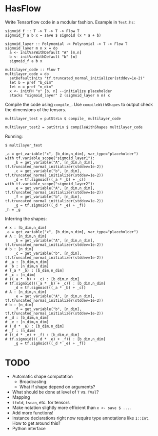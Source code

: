 # HasFlow

Write Tensorflow code in a modular fashion. Example in `Test.hs`:

```
sigmoid_f :: T -> T -> T -> Flow T
sigmoid_f a b x = save $ sigmoid (x * a + b)

sigmoid_layer :: Polynomial -> Polynomial -> T -> Flow T
sigmoid_layer m n x = do
  a <- initVarWithDefault "A" [m,n]
  b <- initVarWithDefault "b" [n]
  sigmoid_f a b x

multilayer_code :: Flow T
multilayer_code = do
  setDefaultInits "tf.truncated_normal_initializer(stddev=1e-2)"
  let b = pref "b_dim"
  let n = pref "n_dim"
  x <- initPH "x" [b, n] --initialize placeholder
  stacks "sigmoid_layer" 2 (sigmoid_layer n n) x
```

Compile the code using `compile_`. Use `compileWithShapes` to output check the dimensions of the tensors.

```
multilayer_test = putStrLn $ compile_ multilayer_code

multilayer_test2 = putStrLn $ compileWithShapes multilayer_code 
```

Running: 

```
$ multilayer_test

_a = get_variable("x", [b_dim,n_dim], var_type="placeholder")
with tf.variable_scope("sigmoid_layer1"):
    _b = get_variable("A", [n_dim,n_dim], tf.truncated_normal_initializer(stddev=1e-2))
    _c = get_variable("b", [n_dim], tf.truncated_normal_initializer(stddev=1e-2))
    _d = tf.sigmoid(((_a * _b) + _c))
with tf.variable_scope("sigmoid_layer2"):
    _e = get_variable("A", [n_dim,n_dim], tf.truncated_normal_initializer(stddev=1e-2))
    _f = get_variable("b", [n_dim], tf.truncated_normal_initializer(stddev=1e-2))
    _g = tf.sigmoid(((_d * _e) + _f))
_h = _g
```

Inferring the shapes:

```
# x : [b_dim,n_dim]
_a = get_variable("x", [b_dim,n_dim], var_type="placeholder")
# A : [n_dim,n_dim]
    _b = get_variable("A", [n_dim,n_dim], tf.truncated_normal_initializer(stddev=1e-2))
# b : [n_dim]
    _c = get_variable("b", [n_dim], tf.truncated_normal_initializer(stddev=1e-2))
# _a : [b_dim,n_dim]
# _b : [n_dim,n_dim]
# (_a * _b) : [b_dim,n_dim]
# _c : [n_dim]
# ((_a * _b) + _c) : [b_dim,n_dim]
# tf.sigmoid(((_a * _b) + _c)) : [b_dim,n_dim]
    _d = tf.sigmoid(((_a * _b) + _c))
# A : [n_dim,n_dim]
    _e = get_variable("A", [n_dim,n_dim], tf.truncated_normal_initializer(stddev=1e-2))
# b : [n_dim]
    _f = get_variable("b", [n_dim], tf.truncated_normal_initializer(stddev=1e-2))
# _d : [b_dim,n_dim]
# _e : [n_dim,n_dim]
# (_d * _e) : [b_dim,n_dim]
# _f : [n_dim]
# ((_d * _e) + _f) : [b_dim,n_dim]
# tf.sigmoid(((_d * _e) + _f)) : [b_dim,n_dim]
    _g = tf.sigmoid(((_d * _e) + _f))
```

# TODO

*   Automatic shape computation
	*   Broadcasting
	*   What if shape depend on arguments?
*   What should be done at level of `T` vs. `TVal`?
*   Mapping
*   `tfold`, `tscan`, etc. for tensors
*   Make notation slightly more efficient than `x <- save $ ...`.
*   Add more functions!
*   Instance declarations right now require type annotations like `1::Int`. How to get around this?
*   Python interface
